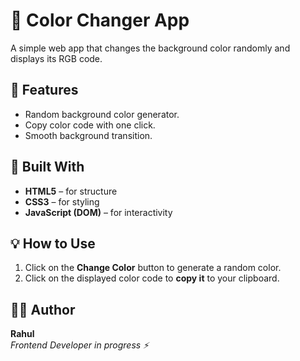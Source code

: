 # 🎨 Color Changer App

A simple web app that changes the background color randomly and displays its RGB code.

## 🚀 Features
- Random background color generator.
- Copy color code with one click.
- Smooth background transition.

## 🧩 Built With
- **HTML5** – for structure  
- **CSS3** – for styling  
- **JavaScript (DOM)** – for interactivity

## 💡 How to Use
1. Click on the **Change Color** button to generate a random color.  
2. Click on the displayed color code to **copy it** to your clipboard.


## 👨‍💻 Author
**Rahul**  
*Frontend Developer in progress ⚡*
